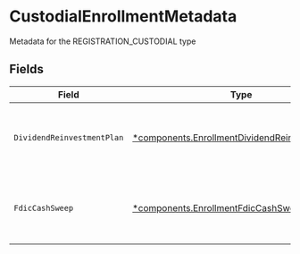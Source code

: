 # CustodialEnrollmentMetadata

Metadata for the REGISTRATION_CUSTODIAL type


## Fields

| Field                                                                                                           | Type                                                                                                            | Required                                                                                                        | Description                                                                                                     | Example                                                                                                         |
| --------------------------------------------------------------------------------------------------------------- | --------------------------------------------------------------------------------------------------------------- | --------------------------------------------------------------------------------------------------------------- | --------------------------------------------------------------------------------------------------------------- | --------------------------------------------------------------------------------------------------------------- |
| `DividendReinvestmentPlan`                                                                                      | [*components.EnrollmentDividendReinvestmentPlan](../../models/components/enrollmentdividendreinvestmentplan.md) | :heavy_minus_sign:                                                                                              | Option to auto-enroll in Dividend Reinvestment; defaults to true                                                | DIVIDEND_REINVESTMENT_ENROLL                                                                                    |
| `FdicCashSweep`                                                                                                 | [*components.EnrollmentFdicCashSweep](../../models/components/enrollmentfdiccashsweep.md)                       | :heavy_minus_sign:                                                                                              | Option to auto-enroll in FDIC cash sweep; defaults to true                                                      | FDIC_CASH_SWEEP_ENROLL                                                                                          |